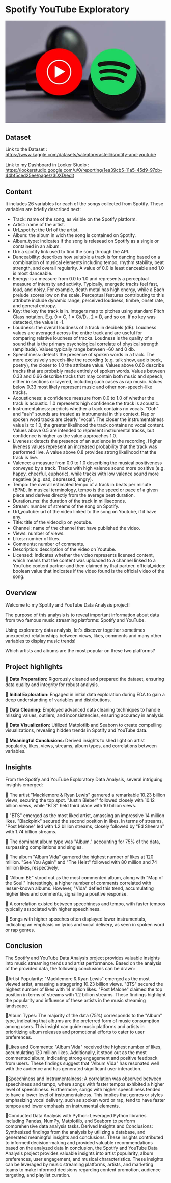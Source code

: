 # Spotify YouTube Exploratory

![Spotify YouTube Exploratory](spotify_youtube.jpg "Spotify YouTube Exploratory")

## Dataset

Link to the Dataset : https://www.kaggle.com/datasets/salvatorerastelli/spotify-and-youtube

Link to my Dashboard in Looker Studio : https://lookerstudio.google.com/u/0/reporting/1ea39cb5-11a5-45d9-97cb-44bf5ced25ee/page/z3DXD/edit

## Content

It includes 26 variables for each of the songs collected from Spotify. These variables are briefly described next:

- Track: name of the song, as visible on the Spotify platform.
- Artist: name of the artist.
- Url_spotify: the Url of the artist.
- Album: the album in wich the song is contained on Spotify.
- Album_type: indicates if the song is relesead on Spotify as a single or contained in an album.
- Uri: a spotify link used to find the song through the API.
- Danceability: describes how suitable a track is for dancing based on a combination of musical elements including tempo, rhythm stability, beat strength, and overall regularity. A value of 0.0 is least danceable and 1.0 is most danceable.
- Energy: is a measure from 0.0 to 1.0 and represents a perceptual measure of intensity and activity. Typically, energetic tracks feel fast, loud, and noisy. For example, death metal has high energy, while a Bach prelude scores low on the scale. Perceptual features contributing to this attribute include dynamic range, perceived loudness, timbre, onset rate, and general entropy.
- Key: the key the track is in. Integers map to pitches using standard Pitch Class notation. E.g. 0 = C, 1 = C♯/D♭, 2 = D, and so on. If no key was detected, the value is -1.
- Loudness: the overall loudness of a track in decibels (dB). Loudness values are averaged across the entire track and are useful for comparing relative loudness of tracks. Loudness is the quality of a sound that is the primary psychological correlate of physical strength (amplitude). Values typically range between -60 and 0 db.
- Speechiness: detects the presence of spoken words in a track. The more exclusively speech-like the recording (e.g. talk show, audio book, poetry), the closer to 1.0 the attribute value. Values above 0.66 describe tracks that are probably made entirely of spoken words. Values between 0.33 and 0.66 describe tracks that may contain both music and speech, either in sections or layered, including such cases as rap music. Values below 0.33 most likely represent music and other non-speech-like tracks.
- Acousticness: a confidence measure from 0.0 to 1.0 of whether the track is acoustic. 1.0 represents high confidence the track is acoustic.
- Instrumentalness: predicts whether a track contains no vocals. "Ooh" and "aah" sounds are treated as instrumental in this context. Rap or spoken word tracks are clearly "vocal". The closer the instrumentalness value is to 1.0, the greater likelihood the track contains no vocal content. Values above 0.5 are intended to represent instrumental tracks, but confidence is higher as the value approaches 1.0.
- Liveness: detects the presence of an audience in the recording. Higher liveness values represent an increased probability that the track was performed live. A value above 0.8 provides strong likelihood that the track is live.
- Valence: a measure from 0.0 to 1.0 describing the musical positiveness conveyed by a track. Tracks with high valence sound more positive (e.g. happy, cheerful, euphoric), while tracks with low valence sound more negative (e.g. sad, depressed, angry).
- Tempo: the overall estimated tempo of a track in beats per minute (BPM). In musical terminology, tempo is the speed or pace of a given piece and derives directly from the average beat duration.
- Duration_ms: the duration of the track in milliseconds.
- Stream: number of streams of the song on Spotify.
- Url_youtube: url of the video linked to the song on Youtube, if it have any.
- Title: title of the videoclip on youtube.
- Channel: name of the channel that have published the video.
- Views: number of views.
- Likes: number of likes.
- Comments: number of comments.
- Description: description of the video on Youtube.
- Licensed: Indicates whether the video represents licensed content, which means that the content was uploaded to a channel linked to a YouTube content partner and then claimed by that partner.
official_video: boolean value that indicates if the video found is the official video of the song.

## Overview

Welcome to my Spotify and YouTube Data Analysis project! 

The purpose of this analysis is to reveal important information about data from two famous music streaming platforms: Spotify and YouTube.

Using exploratory data analysis, let's discover together sometimes unexpected relationships between views, likes, comments and many other variables to display music trends!

Which artists and albums are the most popular on these two platforms? 

## Project highlights

📌 **Data Preparation:** Rigorously cleaned and prepared the dataset, ensuring data quality and integrity for robust analysis.

📌 **Initial Exploration:** Engaged in initial data exploration during EDA to gain a deep understanding of variables and distributions.

📌 **Data Cleaning:** Employed advanced data cleaning techniques to handle missing values, outliers, and inconsistencies, ensuring accuracy in analysis.

📌 **Data Visualization:** Utilized Matplotlib and Seaborn to create compelling visualizations, revealing hidden trends in Spotify and YouTube data.

📌 **Meaningful Conclusions:** Derived insights to shed light on artist popularity, likes, views, streams, album types, and correlations between variables.

## Insights

From the Spotify and YouTube Exploratory Data Analysis, several intriguing insights emerged:

📌 The artist "Macklemore & Ryan Lewis" garnered a remarkable 10.23 billion views, securing the top spot. "Justin Bieber" followed closely with 10.12 billion views, while "BTS" held third place with 10 billion views.

📌 "BTS" emerged as the most liked artist, amassing an impressive 14 million likes. "Blackpink" secured the second position in likes. In terms of streams, "Post Malone" led with 1.2 billion streams, closely followed by "Ed Sheeran" with 1.74 billion streams.

📌 The dominant album type was "Album," accounting for 75% of the data, surpassing compilations and singles.

📌 The album "Album Vida" garnered the highest number of likes at 120 million. "See You Again" and "The Heist" followed with 80 million and 74 million likes, respectively.

📌 "Album BE" stood out as the most commented album, along with "Map of the Soul." Interestingly, a higher number of comments correlated with lesser-known albums. However, "Vida" defied this trend, accumulating higher likes and comments, signalling a positive response.

📌 A correlation existed between speechiness and tempo, with faster tempos typically associated with higher speechiness.

📌 Songs with higher speeches often displayed lower instrumentals, indicating an emphasis on lyrics and vocal delivery, as seen in spoken word or rap genres.

## Conclusion

The Spotify and YouTube Data Analysis project provides valuable insights into music streaming trends and artist performance. Based on the analysis of the provided data, the following conclusions can be drawn:

📌Artist Popularity: "Macklemore & Ryan Lewis" emerged as the most viewed artist, amassing a staggering 10.23 billion views. "BTS" secured the highest number of likes with 14 million likes. "Post Malone" claimed the top position in terms of streams with 1.2 billion streams. These findings highlight the popularity and influence of these artists in the music streaming landscape.

📌Album Types: The majority of the data (75%) corresponds to the "Album" type, indicating that albums are the preferred form of music consumption among users. This insight can guide music platforms and artists in prioritizing album releases and promotional efforts to cater to user preferences.

📌Likes and Comments: "Album Vida" received the highest number of likes, accumulating 120 million likes. Additionally, it stood out as the most commented album, indicating strong engagement and positive feedback from users. These findings suggest that "Album Vida" has resonated well with the audience and has generated significant user interaction.

📌Speechiness and Instrumentalness: A correlation was observed between speechiness and tempo, where songs with faster tempos exhibited a higher level of speechiness. Furthermore, songs with higher speechiness tended to have a lower level of instrumentalness. This implies that genres or styles emphasizing vocal delivery, such as spoken word or rap, tend to have faster tempos and lower emphasis on instrumental elements.

📌Conducted Data Analysis with Python: Leveraged Python libraries including Pandas, NumPy, Matplotlib, and Seaborn to perform comprehensive data analysis tasks.
Derived Insights and Conclusions: Synthesized findings from the analysis by utilizing a database, and generated meaningful insights and conclusions. These insights contributed to informed decision-making and provided valuable recommendations based on the analyzed data
In conclusion, the Spotify and YouTube Data Analysis project provides valuable insights into artist popularity, album preferences, user engagement, and musical characteristics. These insights can be leveraged by music streaming platforms, artists, and marketing teams to make informed decisions regarding content promotion, audience targeting, and playlist curation.


